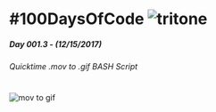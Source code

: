 # #100DaysOfCode  ![tritone](http://tritoneweb.com/public/tritone.png "tritone")


##### Day 001.3 -  (12/15/2017)
###### Quicktime .mov to .gif BASH Script

#
#

![mov to gif](http://tritoneweb.com/public/movtogif.gif "mov to gif")
